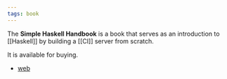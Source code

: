 ```yaml
---
tags: book
---
```


The __Simple Haskell Handbook__ is a book that serves as an introduction to [[Haskell]] by building a [[CI]] server from scratch.

It is available for buying.

- [web](https://leanpub.com/simple-haskell-book)
